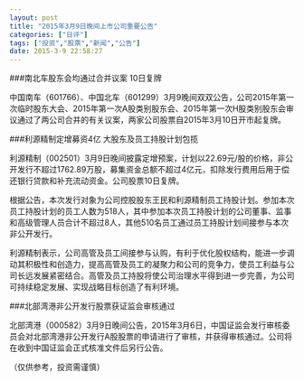 ```yaml
---
layout: post
title: "2015年3月9日晚间上市公司重要公告"
categories: ["日评"]
tags: ["投资","股票","新闻","公告"]
date: 2015-3-9 22:58:27
---
```

###南北车股东会均通过合并议案 10日复牌

中国南车（601766）、中国北车（601299）3月9晚间双双公告，公司2015年第一次临时股东大会、2015年第一次A股类别股东会、2015年第一次H股类别股东会审议通过了两公司合并的有关议案，两家公司股票自2015年3月10日开市起复牌。

###利源精制定增募资4亿 大股东及员工持股计划包揽

利源精制（002501）3月9日晚间披露定增预案，计划以22.69元/股的价格，非公开发行不超过1762.89万股，募集资金总额不超过4亿元，扣除发行费用后用于偿还银行贷款和补充流动资金。公司股票10日复牌。

根据公告，本次发行对象为公司控股股东王民和利源精制员工持股计划。参加本次员工持股计划的员工人数为518人，其中参加本次员工持股计划的公司董事、监事和高级管理人员合计不超过8人，其他510名员工通过员工持股计划间接参与本次非公开发行。

利源精制表示，公司高管及员工间接参与认购，有利于优化股权结构，能进一步调动其积极性和创造力，提高高管及员工的凝聚力和公司的竞争力，使员工利益与公司长远发展紧密结合。高管及员工持股将使公司治理水平得到进一步完善，为公司可持续稳定发展、实现战略目标创造了有利环境。

###北部湾港非公开发行股票获证监会审核通过

北部湾港（000582）3月9日晚间公告，2015年3月6日，中国证监会发行审核委员会对北部湾港非公开发行A股股票的申请进行了审核，并获得审核通过。公司将在收到中国证监会正式核准文件后另行公告。

（仅供参考，投资需谨慎）
